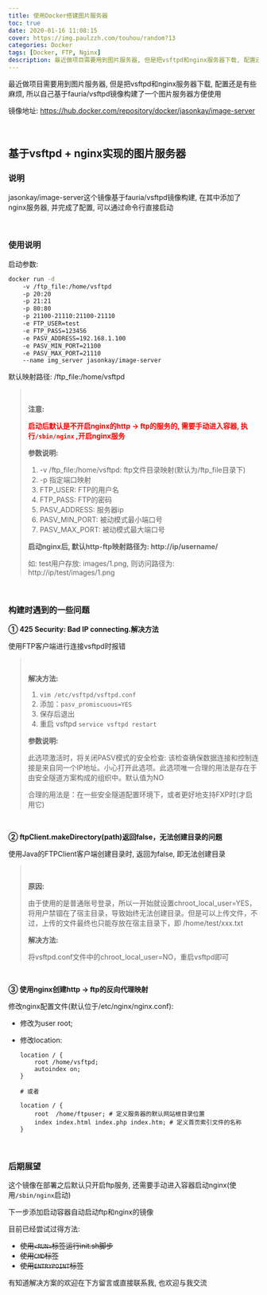 ```yaml
---
title: 使用Docker搭建图片服务器
toc: true
date: 2020-01-16 11:08:15
cover: https://img.paulzzh.com/touhou/random?13
categories: Docker
tags: [Docker, FTP, Nginx]
description: 最近做项目需要用到图片服务器, 但是把vsftpd和nginx服务器下载, 配置还是有些麻烦, 所以自己基于fauria/vsftpd镜像构建了一个图片服务器方便使用
---
```


最近做项目需要用到图片服务器, 但是把vsftpd和nginx服务器下载, 配置还是有些麻烦, 所以自己基于fauria/vsftpd镜像构建了一个图片服务器方便使用

镜像地址: https://hub.docker.com/repository/docker/jasonkay/image-server

<br/>

<!--more-->

## 基于vsftpd + nginx实现的图片服务器

### 说明

jasonkay/image-server这个镜像基于fauria/vsftpd镜像构建, 在其中添加了nginx服务器, 并完成了配置, 可以通过命令行直接启动

<br/>

### 使用说明

启动参数:

```bash
docker run -d 
    -v /ftp_file:/home/vsftpd 
    -p 20:20 
    -p 21:21 
    -p 80:80 
    -p 21100-21110:21100-21110 
    -e FTP_USER=test 
    -e FTP_PASS=123456 
    -e PASV_ADDRESS=192.168.1.100 
    -e PASV_MIN_PORT=21100 
    -e PASV_MAX_PORT=21110 
    --name img_server jasonkay/image-server
```

默认映射路径: /ftp_file:/home/vsftpd

>   <br/>
>
>   **注意:**
>
>   <font color="#f00">**启动后默认是不开启nginx的http -> ftp的服务的, 需要手动进入容器, 执行`/sbin/nginx` ,开启nginx服务**</font>
>
>   **参数说明:**
>
>   1.  -v /ftp_file:/home/vsftpd: ftp文件目录映射(默认为/ftp_file目录下)
>   2.  -p 指定端口映射
>   3.  FTP_USER: FTP的用户名
>   4.  FTP_PASS: FTP的密码
>   5.  PASV_ADDRESS: 服务器ip
>   6.  PASV_MIN_PORT: 被动模式最小端口号
>   7.  PASV_MAX_PORT: 被动模式最大端口号
>
>   **启动nginx后, 默认http-ftp映射路径为: http://ip/username/**
>
>   如: test用户存放: images/1.png, 则访问路径为: http://ip/test/images/1.png

<br/>

### 构建时遇到的一些问题

**① 425 Security: Bad IP connecting.解决方法**

使用FTP客户端进行连接vsftpd时报错

><br/>
>
>**解决方法:**
>
>1.  `vim /etc/vsftpd/vsftpd.conf`
>2.  添加：`pasv_promiscuous=YES`
>3.  保存后退出
>4.  重启 vsftpd   `service vsftpd restart`
>
>**参数说明:**
>
>此选项激活时，将关闭PASV模式的安全检查: 该检查确保数据连接和控制连接是来自同一个IP地址。小心打开此选项。此选项唯一合理的用法是存在于由安全隧道方案构成的组织中。默认值为NO
>
>合理的用法是：在一些安全隧道配置环境下，或者更好地支持FXP时(才启用它)

<br/>

**② ftpClient.makeDirectory(path)返回false，无法创建目录的问题**

使用Java的FTPClient客户端创建目录时, 返回为false, 即无法创建目录

><br/>
>
>**原因:**
>
>由于使用的是普通账号登录，所以一开始就设置chroot_local_user=YES，将用户禁锢在了宿主目录，导致始终无法创建目录。但是可以上传文件，不过，上传的文件最终也只能存放在宿主目录下，即 /home/test/xxx.txt
>
>**解决方法:**
>
>将vsftpd.conf文件中的chroot_local_user=NO，重启vsftpd即可

<br/>

**③ 使用nginx创建http -> ftp的反向代理映射**

修改nginx配置文件(默认位于/etc/nginx/nginx.conf):

-   修改为user root;

-   修改location:

    ```
    location / {
    	root /home/vsftpd;
    	autoindex on;
    }
    
    # 或者
    
    location / {  
        root  /home/ftpuser; # 定义服务器的默认网站根目录位置
        index index.html index.php index.htm; # 定义首页索引文件的名称
    }
    ```

<br/>

### 后期展望

这个镜像在部署之后默认只开启ftp服务, 还需要手动进入容器启动nginx(使用`/sbin/nginx`启动)

下一步添加启动容器自动启动ftp和nginx的镜像

目前已经尝试过得方法:

-   ~~使用`<RUN>`标签运行init.sh脚步~~
-   ~~使用`CMD`标签~~
-   ~~使用`ENTRYPOINT`标签~~

有知道解决方案的欢迎在下方留言或直接联系我, 也欢迎与我交流

<br/>